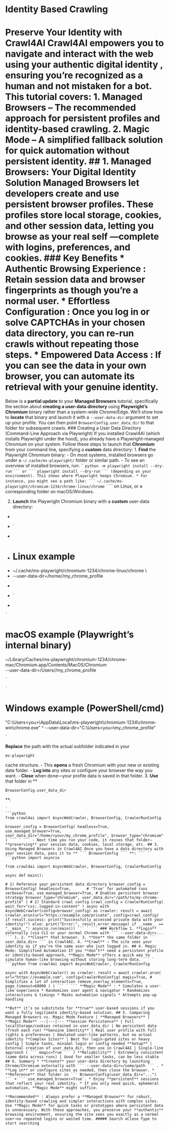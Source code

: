 # Identity Based Crawling

# Preserve Your Identity with Crawl4AI Crawl4AI empowers you to navigate and interact with the web using your **authentic digital identity** , ensuring you’re recognized as a human and not mistaken for a bot. This tutorial covers: 1. **Managed Browsers** – The recommended approach for persistent profiles and identity-based crawling. 2. **Magic Mode** – A simplified fallback solution for quick automation without persistent identity. ## 1. Managed Browsers: Your Digital Identity Solution **Managed Browsers** let developers create and use **persistent browser profiles**. These profiles store local storage, cookies, and other session data, letting you browse as your **real self** —complete with logins, preferences, and cookies. ### Key Benefits * **Authentic Browsing Experience** : Retain session data and browser fingerprints as though you’re a normal user. * **Effortless Configuration** : Once you log in or solve CAPTCHAs in your chosen data directory, you can re-run crawls without repeating those steps. * **Empowered Data Access** : If you can see the data in your own browser, you can automate its retrieval with your genuine identity.

Below is a **partial update** to your **Managed Browsers** tutorial, specifically the section about **creating a user-data directory** using **Playwright’s Chromium** binary rather than a system-wide Chrome/Edge. We’ll show how to **locate** that binary and launch it with a ``` --user-data-dir ``` argument to set up your profile. You can then point ``` BrowserConfig.user_data_dir ``` to that folder for subsequent crawls. ### Creating a User Data Directory (Command-Line Approach via Playwright) If you installed Crawl4AI (which installs Playwright under the hood), you already have a Playwright-managed Chromium on your system. Follow these steps to launch that **Chromium** from your command line, specifying a **custom** data directory: 1. **Find** the Playwright Chromium binary: - On most systems, installed browsers go under a ``` ~/.cache/ms-playwright/ ``` folder or similar path. - To see an overview of installed browsers, run: `` ``` python -m playwright install --dry-run ``` ` ``` or ``` ` ``` playwright install --dry-run ``` ` ``` (depending on your environment). This shows where Playwright keeps Chromium. * For instance, you might see a path like: ``` ` ``` ~/.cache/ms-playwright/chromium-1234/chrome-linux/chrome ``` ` ``` on Linux, or a corresponding folder on macOS/Windows.

2. **Launch** the Playwright Chromium binary with a **custom** user-data directory:
- ```
- `
- ```
- # Linux example
- ~/.cache/ms-playwright/chromium-1234/chrome-linux/chrome \
- --user-data-dir=/home/<you>/my_chrome_profile
- ```
- `
- ```

```
`
```
# macOS example (Playwright’s internal binary)
~/Library/Caches/ms-playwright/chromium-1234/chrome-mac/Chromium.app/Contents/MacOS/Chromium \
  --user-data-dir=/Users/<you>/my_chrome_profile
```
`
```

```
`
```
# Windows example (PowerShell/cmd)
"C:\Users\<you>\AppData\Local\ms-playwright\chromium-1234\chrome-win\chrome.exe" ^
  --user-data-dir="C:\Users\<you>\my_chrome_profile"
```
`
```
**Replace** the path with the actual subfolder indicated in your
```
ms-playwright
```
cache structure. - This **opens** a fresh Chromium with your new or existing data folder. - **Log into** any sites or configure your browser the way you want. - **Close** when done—your profile data is saved in that folder.
3. **Use** that folder in **
```
BrowserConfig.user_data_dir
```
**:
```
`
```python
from crawl4ai import AsyncWebCrawler, BrowserConfig, CrawlerRunConfig

browser_config = BrowserConfig( headless=True, use_managed_browser=True, user_data_dir="/home/<you>/my_chrome_profile", browser_type="chromium" ) ``` ` ``` - Next time you run your code, it reuses that folder—**preserving** your session data, cookies, local storage, etc. ## 3. Using Managed Browsers in Crawl4AI Once you have a data directory with your session data, pass it to ** ``` BrowserConfig ``` **: ``` ` ```python import asyncio

from crawl4ai import AsyncWebCrawler, BrowserConfig, CrawlerRunConfig

async def main():

# 1) Reference your persistent data directory browser_config = BrowserConfig( headless=True,       # 'True' for automated runs verbose=True, use_managed_browser=True, # Enables persistent browser strategy browser_type="chromium", user_data_dir="/path/to/my-chrome-profile" ) # 2) Standard crawl config crawl_config = CrawlerRunConfig( wait_for="css:.logged-in-content" ) async with AsyncWebCrawler(config=browser_config) as crawler: result = await crawler.arun(url="https://example.com/private", config=crawl_config) if result.success: print("Successfully accessed private data with your identity!") else: print("Error:", result.error_message) if __name__ == "__main__": asyncio.run(main()) ``` ` ``` ### Workflow 1. **Login** externally (via CLI or your normal Chrome with ``` --user-data-dir=... ``` ). 2. **Close** that browser. 3. **Use** the same folder in ``` user_data_dir= ``` in Crawl4AI. 4. **Crawl** – The site sees your identity as if you’re the same user who just logged in. ## 4. Magic Mode: Simplified Automation If you **don’t** need a persistent profile or identity-based approach, **Magic Mode** offers a quick way to simulate human-like browsing without storing long-term data. ``` ` ```python from crawl4ai import AsyncWebCrawler, CrawlerRunConfig

async with AsyncWebCrawler() as crawler: result = await crawler.arun( url="https://example.com", config=CrawlerRunConfig( magic=True, # Simplifies a lot of interaction remove_overlay_elements=True, page_timeout=60000 ) ) ``` ` ``` **Magic Mode** : * Simulates a user-like experience * Randomizes user agent & navigator * Randomizes interactions & timings * Masks automation signals * Attempts pop-up handling

**But** it’s no substitute for **true** user-based sessions if you want a fully legitimate identity-based solution. ## 5. Comparing Managed Browsers vs. Magic Mode Feature | **Managed Browsers** | **Magic Mode** ---|---|--- **Session Persistence** | Full localStorage/cookies retained in user_data_dir | No persistent data (fresh each run) **Genuine Identity** | Real user profile with full rights & preferences | Emulated user-like patterns, but no actual identity **Complex Sites** | Best for login-gated sites or heavy config | Simple tasks, minimal login or config needed **Setup** | External creation of user_data_dir, then use in Crawl4AI | Single-line approach ( ``` magic=True ``` ) **Reliability** | Extremely consistent (same data across runs) | Good for smaller tasks, can be less stable ## 6. Summary * **Create** your user-data directory by launching Chrome/Chromium externally with ``` --user-data-dir=/some/path ``` . * **Log in** or configure sites as needed, then close the browser. * **Reference** that folder in ``` BrowserConfig(user_data_dir="...") ``` + ``` use_managed_browser=True`. * Enjoy **persistent** sessions that reflect your real identity. * If you only need quick, ephemeral automation, **Magic Mode** might suffice.

**Recommended** : Always prefer a **Managed Browser** for robust, identity-based crawling and simpler interactions with complex sites. Use **Magic Mode** for quick tasks or prototypes where persistent data is unnecessary. With these approaches, you preserve your **authentic** browsing environment, ensuring the site sees you exactly as a normal user—no repeated logins or wasted time. ##### Search xClose Type to start searching